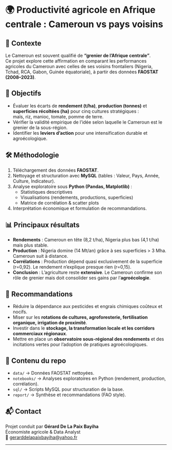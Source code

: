 # 🌍 Productivité agricole en Afrique centrale : Cameroun vs pays voisins

## 📌 Contexte
Le Cameroun est souvent qualifié de **“grenier de l’Afrique centrale”**.  
Ce projet explore cette affirmation en comparant les performances agricoles du Cameroun avec celles de ses voisins frontaliers (Nigeria, Tchad, RCA, Gabon, Guinée équatoriale), à partir des données **FAOSTAT (2008–2023)**.

## 🎯 Objectifs
- Évaluer les écarts de **rendement (t/ha)**, **production (tonnes)** et **superficies récoltées (ha)** pour cinq cultures stratégiques :  
  maïs, riz, manioc, tomate, pomme de terre.  
- Vérifier la validité empirique de l’idée selon laquelle le Cameroun est le grenier de la sous-région.  
- Identifier les **leviers d’action** pour une intensification durable et agroécologique.

## 🛠️ Méthodologie
1. Téléchargement des données **FAOSTAT**.  
2. Nettoyage et structuration avec **MySQL** (tables : Valeur, Pays, Année, Culture, Indicateur).  
3. Analyse exploratoire sous **Python (Pandas, Matplotlib)** :  
   - Statistiques descriptives  
   - Visualisations (rendements, productions, superficies)  
   - Matrice de corrélation & scatter plots  
4. Interprétation économique et formulation de recommandations.

## 📊 Principaux résultats
- **Rendements** : Cameroun en tête (8,2 t/ha), Nigeria plus bas (4,1 t/ha) mais plus stable.  
- **Production** : Nigeria domine (14 Mt/an) grâce à ses superficies > 3 Mha. Cameroun suit à distance.  
- **Corrélations** : Production dépend quasi exclusivement de la superficie (r=0,92). Le rendement n’explique presque rien (r=0,15).  
- **Conclusion** : L’agriculture reste **extensive**. Le Cameroun confirme son rôle de grenier mais doit consolider ses gains par l’**agroécologie**.

## 🌱 Recommandations 
- Réduire la dépendance aux pesticides et engrais chimiques coûteux et nocifs.  
- Miser sur les **rotations de cultures, agroforesterie, fertilisation organique, irrigation de proximité**.  
- Investir dans le **stockage, la transformation locale et les corridors commerciaux régionaux**.  
- Mettre en place un **observatoire sous-régional des rendements** et des incitations vertes pour l’adoption de pratiques agroécologiques.

## 📂 Contenu du repo
- `data/` → Données FAOSTAT nettoyées.  
- `notebooks/` → Analyses exploratoires en Python (rendement, production, corrélation).  
- `sql/` → Scripts MySQL pour structuration de la base.  
- `report/` → Synthèse et recommandations (FAO style).  

## 📬 Contact
Projet conduit par **Gérard De La Paix Bayiha**  
Économiste agricole & Data Analyst  
📧 gerarddelapaixbayiha@yahoo.fr  

---

